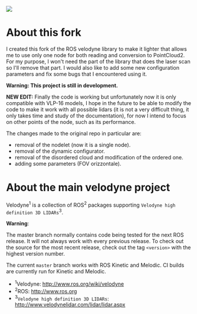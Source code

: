 [![](https://github.com/ros-drivers/velodyne/workflows/Basic%20Build%20Workflow/badge.svg)](https://github.com/ros-drivers/velodyne/actions)

About this fork
===============

I created this fork of the ROS velodyne library to make it lighter that allows me to use only one node for both reading and conversion to PointCloud2. 
For my purpose, I won't need the part of the library that does the laser scan so I'll remove that part.
I would also like to add some new configuration parameters and fix some bugs that I encountered using it.

**Warning: This project is still in development.**

**NEW EDIT:**
Finally the code is working but unfortunately now it is only compatible with VLP-16 models, I hope in the future to be able to modify the code to make it work with all possible lidars (it is not a very difficult thing, it only takes time and study of the documentation), for now I intend to focus on other points of the node, such as its performance.

The changes made to the original repo in particular are:
- removal of the nodelet (now it is a single node).
- removal of the dynamic configurator.
- removal of the disordered cloud and modification of the ordered one.
- adding some parameters (FOV orizzontale).

About the main velodyne project
========

Velodyne<sup>1</sup> is a collection of ROS<sup>2</sup> packages supporting `Velodyne high
definition 3D LIDARs`<sup>3</sup>.

**Warning**:

  The master branch normally contains code being tested for the next
  ROS release.  It will not always work with every previous release.
  To check out the source for the most recent release, check out the
  tag `<version>` with the highest version number.

The current ``master`` branch works with ROS Kinetic and Melodic.
CI builds are currently run for Kinetic and Melodic.

- <sup>1</sup>Velodyne: http://www.ros.org/wiki/velodyne
- <sup>2</sup>ROS: http://www.ros.org
- <sup>3</sup>`Velodyne high definition 3D LIDARs`: http://www.velodynelidar.com/lidar/lidar.aspx
